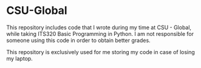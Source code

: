 # CSU-Global


This repository includes code that I wrote during my time at CSU - Global, while taking ITS320 Basic Programming in Python. 
I am not responsible for someone using this code in order to obtain better grades. 

This repository is exclusively used for me storing my code in case of losing my laptop. 
